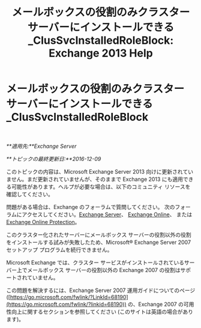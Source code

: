 ﻿---
title: 'メールボックスの役割のみクラスター サーバーにインストールできる_ClusSvcInstalledRoleBlock: Exchange 2013 Help'
TOCTitle: メールボックスの役割のみクラスター サーバーにインストールできる_ClusSvcInstalledRoleBlock
ms:assetid: 3e20f408-2b8d-47c2-a402-07232ab9f234
ms:mtpsurl: https://technet.microsoft.com/ja-jp/library/ms.exch.setupreadiness.clussvcinstalledroleblock(v=EXCHG.150)
ms:contentKeyID: 48269392
ms.date: 04/24/2018
mtps_version: v=EXCHG.150
ms.translationtype: HT
---

# メールボックスの役割のみクラスター サーバーにインストールできる\_ClusSvcInstalledRoleBlock

 

_**適用先:**Exchange Server_

_**トピックの最終更新日:**2016-12-09_

このトピックの内容は、Microsoft Exchange Server 2013 向けに更新されていません。まだ更新されていませんが、そのままで Exchange 2013 にも適用できる可能性があります。ヘルプが必要な場合は、以下のコミュニティ リソースを確認してください。

問題がある場合は、Exchange のフォーラムで質問してください。 次のフォーラムにアクセスしてください。[Exchange Server](https://go.microsoft.com/fwlink/p/?linkid=60612)、 [Exchange Online](https://go.microsoft.com/fwlink/p/?linkid=267542)、 または [Exchange Online Protection](https://go.microsoft.com/fwlink/p/?linkid=285351)。

このクラスター化されたサーバーにメールボックス サーバーの役割以外の役割をインストールする試みが失敗したため、Microsoft® Exchange Server 2007 セットアップ プログラムを続行できません。

Microsoft Exchange では、クラスター サービスがインストールされているサーバー上でメールボックス サーバーの役割以外の Exchange 2007 の役割はサポートされていません。

この問題を解決するには、Exchange Server 2007 運用ガイドについてのページ ([https://go.microsoft.com/fwlink/?LinkId=68190](https://go.microsoft.com/fwlink/?linkid=68190)) の、Exchange 2007 の可用性向上に関するセクションを参照してください (このサイトは英語の場合があります)。

